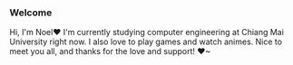 ### Welcome
Hi, I'm Noel♥ I'm currently studying computer engineering at Chiang Mai University right now. I also love to play games and watch animes. Nice to meet you all, and thanks for the love and support! ♥~

<!--
**cherishednoel/cherishednoel** is a ✨ _special_ ✨ repository because its `README.md` (this file) appears on your GitHub profile.

Here are some ideas to get you started:

- 🔭 I’m currently working on ...
- 🌱 I’m currently learning ...
- 👯 I’m looking to collaborate on ...
- 🤔 I’m looking for help with ...
- 💬 Ask me about ...
- 📫 How to reach me: ...
- 😄 Pronouns: ...
- ⚡ Fun fact: ...
-->
